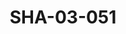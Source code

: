 ---
pid: SHA-03-051
title: SHA-03-051
language: 'en '
collection: Sharhabil Ahmed
original_label: 
rights: Sharhabil Ahmed
location_of_original: Sharhabil Ahmed
photographer_or_studio: 
scanned_from: photograph 10.1 by 15.1
_date: '2000'
location: Egypt, Cairo
description: 'Sharhabil Ahmed and band performing '
additional_notes: 
permission_display: 'yes'
on_server: 'no'
on_website: 'no'
permalink: "/archive/en/sha-03-051.html"
layout: photo-page
---